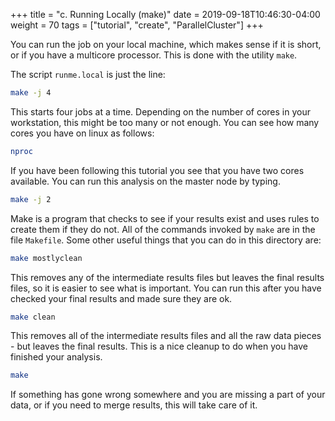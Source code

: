+++
title = "c. Running Locally (make)"
date = 2019-09-18T10:46:30-04:00
weight = 70
tags = ["tutorial", "create", "ParallelCluster"]
+++

You can run the job on your local machine, which makes sense if it is
short, or if you have a multicore processor. This is done with the utility `make`.

The script `runme.local` is just the line:

```bash
make -j 4
```

This starts four jobs at a time. Depending on the number of cores in your workstation, this might be too many or not enough. You can see how many cores you have on linux as follows: 

```bash
nproc
```

If you have been following this tutorial you see that you have two cores available. You can run this analysis on the master node by typing.

```bash
make -j 2
```

Make is a program that checks to see if your results exist and uses
rules to create them if they do not. All of the commands invoked by
`make` are in the file `Makefile`. Some other useful things that you
can do in this directory are:

```bash
make mostlyclean
```
This removes any of the intermediate results files but leaves the final results files, so it is easier to see what is important. You can run this after you have checked your final results and made sure they are ok.

```bash
make clean
```
This removes all of the intermediate results files and all the raw data pieces - but leaves the final results. This is a nice cleanup to do when you have finished your analysis.

```bash
make
```
If something has gone wrong somewhere and you are missing a part of your data, or if you need to merge results, this will take care of it. 